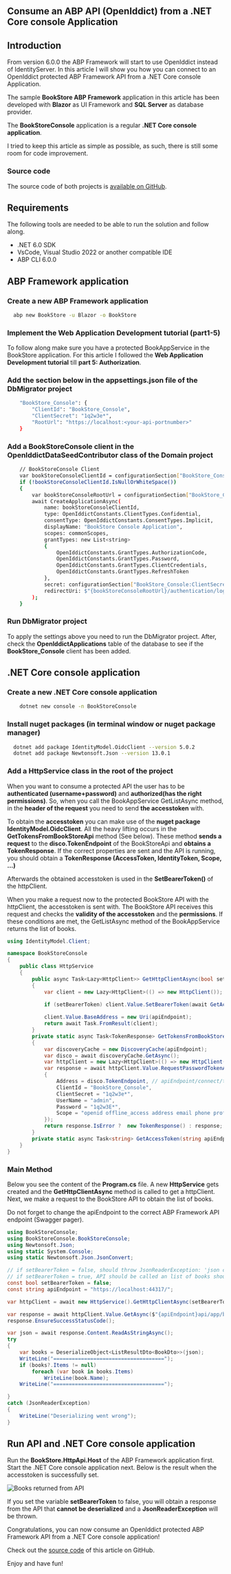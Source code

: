 ## Consume an ABP API (OpenIddict) from a .NET Core console Application

## Introduction

From version 6.0.0 the ABP Framework will start to use OpenIddict instead of IdentityServer. In this article I will show you how you can connect to an OpenIddict protected ABP Framework API from a .NET Core console Application.

The sample **BookStore ABP Framework** application in this article has been developed with **Blazor** as UI Framework and **SQL Server** as database provider.

The **BookStoreConsole** application is a regular **.NET Core console application**.

I tried to keep this article as simple as possible, as such, there is still some room for code improvement.

### Source code

The source code of both projects is [available on GitHub](https://github.com/bartvanhoey/AbpAddCustomClaimToAccessToken).

## Requirements

The following tools are needed to be able to run the solution and follow along.

* .NET 6.0 SDK
* VsCode, Visual Studio 2022 or another compatible IDE
* ABP CLI 6.0.0

## ABP Framework application

### Create a new ABP Framework application

```bash
  abp new BookStore -u Blazor -o BookStore
```

### Implement the Web Application Development tutorial (part1-5)

To follow along make sure you have a protected BookAppService in the BookStore application. For this article I followed the **Web Application Development tutorial** till **part 5: Authorization**.

### Add the section below in the appsettings.json file of the DbMigrator project

```bash
    "BookStore_Console": {
        "ClientId": "BookStore_Console",
        "ClientSecret": "1q2w3e*",
        "RootUrl": "https://localhost:<your-api-portnumber>" 
    }
```

### Add a BookStoreConsole client in the OpenIddictDataSeedContributor class of the Domain project

```bash
    // BookStoreConsole Client
    var bookStoreConsoleClientId = configurationSection["BookStore_Console:ClientId"];
    if (!bookStoreConsoleClientId.IsNullOrWhiteSpace())
    {
        var bookStoreConsoleRootUrl = configurationSection["BookStore_Console:RootUrl"].TrimEnd('/');
        await CreateApplicationAsync(
            name: bookStoreConsoleClientId,
            type: OpenIddictConstants.ClientTypes.Confidential,
            consentType: OpenIddictConstants.ConsentTypes.Implicit,
            displayName: "BookStore Console Application",
            scopes: commonScopes,
            grantTypes: new List<string>
            {
                OpenIddictConstants.GrantTypes.AuthorizationCode,
                OpenIddictConstants.GrantTypes.Password,
                OpenIddictConstants.GrantTypes.ClientCredentials,
                OpenIddictConstants.GrantTypes.RefreshToken
            },
            secret: configurationSection["BookStore_Console:ClientSecret"] ?? "1q2w3e*",
            redirectUri: $"{bookStoreConsoleRootUrl}/authentication/login-callback"
        );
    }
```

### Run DbMigrator project

To apply the settings above you need to run the DbMigrator project. After, check the **OpenIddictApplications** table of the database to see if the **BookStore_Console** client has been added.

## .NET Core console application

### Create a new .NET Core console application

```bash
    dotnet new console -n BookStoreConsole
```

### Install nuget packages (in terminal window or nuget package manager)

```bash
  dotnet add package IdentityModel.OidcClient --version 5.0.2
  dotnet add package Newtonsoft.Json --version 13.0.1
```

### Add a HttpService class in the root of the project

When you want to consume a protected API the user has to be **authenticated (username+password)** and **authorized(has the right permissions)**. So, when you call the BookAppService GetListAsync method, in the **header of the request** you need to send **the accesstoken** with.

To obtain the **accesstoken** you can make use of the **nuget package IdentityModel.OidcClient**. All the heavy lifting occurs in the **GetTokensFromBookStoreApi** method (See below). These method **sends a request** to the **disco.TokenEndpoint** of the BookStoreApi and **obtains a TokenResponse**. If the correct properties are sent and the API is running, you should obtain a **TokenResponse (AccessToken, IdentityToken, Scope, ...)**

Afterwards the obtained accesstoken is used in the **SetBearerToken()** of the httpClient.

When you make a request now to the protected BookStore API with the httpClient, the accesstoken is sent with. The BookStore API receives this request and checks the **validity of the accesstoken** and the **permissions**. If these conditions are met, the GetListAsync method of the BookAppService returns the list of books.

```csharp
using IdentityModel.Client;

namespace BookStoreConsole
{
    public class HttpService
    {
        public async Task<Lazy<HttpClient>> GetHttpClientAsync(bool setBearerToken, string apiEndpoint)
        {
            var client = new Lazy<HttpClient>(() => new HttpClient());

            if (setBearerToken) client.Value.SetBearerToken(await GetAccessToken(apiEndpoint));
            
            client.Value.BaseAddress = new Uri(apiEndpoint); 
            return await Task.FromResult(client);
        }
        private static async Task<TokenResponse> GetTokensFromBookStoreApi(string apiEndpoint)
        {
            var discoveryCache = new DiscoveryCache(apiEndpoint);
            var disco = await discoveryCache.GetAsync();
            var httpClient = new Lazy<HttpClient>(() => new HttpClient());
            var response = await httpClient.Value.RequestPasswordTokenAsync(new PasswordTokenRequest
            {
                Address = disco.TokenEndpoint, // apiEndpoint/connect/token
                ClientId = "BookStore_Console",
                ClientSecret = "1q2w3e*",
                UserName = "admin",
                Password = "1q2w3E*",
                Scope = "openid offline_access address email phone profile roles BookStore",
            });
            return response.IsError ?  new TokenResponse() : response;
        }
        private static async Task<string> GetAccessToken(string apiEndpoint) => (await GetTokensFromBookStoreApi(apiEndpoint)).AccessToken;
    }
}
```

### Main Method

Below you see the content of the **Program.cs** file. A new **HttpService** gets created and the **GetHttpClientAsync** method is called to get a httpClient.
Next, we make a request to the BookStore API to obtain the list of books.

Do not forget to change the apiEndpoint to the correct ABP Framework API endpoint (Swagger pager).

```csharp
using BookStoreConsole;
using BookStoreConsole.BookStoreConsole;
using Newtonsoft.Json;
using static System.Console;
using static Newtonsoft.Json.JsonConvert;

// if setBearerToken = false, should throw JsonReaderException: 'json cannot be serialized.'
// if setBearerToken = true, API should be called an list of books should be returned
const bool setBearerToken = false;
const string apiEndpoint = "https://localhost:44317/";

var httpClient = await new HttpService().GetHttpClientAsync(setBearerToken, apiEndpoint);

var response = await httpClient.Value.GetAsync($"{apiEndpoint}api/app/book");
response.EnsureSuccessStatusCode();

var json = await response.Content.ReadAsStringAsync();
try
{
    var books = DeserializeObject<ListResultDto<BookDto>>(json);
    WriteLine("====================================");
    if (books?.Items != null)
        foreach (var book in books.Items)
            WriteLine(book.Name);
    WriteLine("====================================");

}
catch (JsonReaderException)
{
    WriteLine("Deserializing went wrong");
}


```

## Run API and .NET Core console application

Run the **BookStore.HttpApi.Host** of the ABP Framework application first. Start the .NET Core console application next. Below is the result when the accesstoken is successfully set.

![Books returned from API](../Images/books_returned_from_api.jpg)

If you set the variable **setBearerToken** to false, you will obtain a response from the API that **cannot be deserialized** and a **JsonReaderException** will be thrown.

Congratulations, you can now consume an OpenIddict protected ABP Framework API from a .NET Core console application!

Check out the [source code](https://github.com/bartvanhoey/AbpAddCustomClaimToAccessToken) of this article on GitHub.

Enjoy and have fun!
